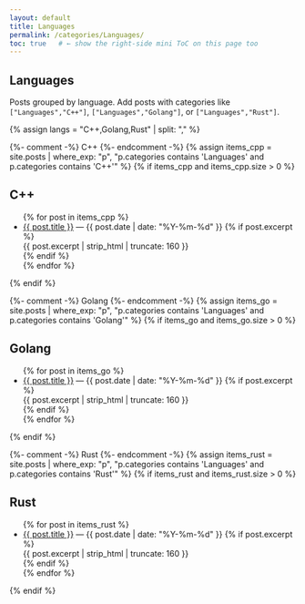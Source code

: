```yaml
---
layout: default
title: Languages
permalink: /categories/Languages/
toc: true   # ← show the right-side mini ToC on this page too
---
```


<section class="prose">
  <h1>Languages</h1>
  <p class="note">Posts grouped by language. Add posts with categories like
  <code>["Languages","C++"]</code>, <code>["Languages","Golang"]</code>, or <code>["Languages","Rust"]</code>.</p>
</section>

{% assign langs = "C++,Golang,Rust" | split: "," %}

{%- comment -%} C++ {%- endcomment -%}
{% assign items_cpp = site.posts | where_exp: "p", "p.categories contains 'Languages' and p.categories contains 'C++'" %}
{% if items_cpp and items_cpp.size > 0 %}
<section class="prose" id="cpp">
  <h2 id="cpp">C++</h2>
  <ul class="cat-list">
    {% for post in items_cpp %}
      <li>
        <a href="{{ post.url | relative_url }}">{{ post.title }}</a>
        <span class="meta">— {{ post.date | date: "%Y-%m-%d" }}</span>
        {% if post.excerpt %}
          <div class="excerpt">{{ post.excerpt | strip_html | truncate: 160 }}</div>
        {% endif %}
      </li>
    {% endfor %}
  </ul>
</section>
{% endif %}

{%- comment -%} Golang {%- endcomment -%}
{% assign items_go = site.posts | where_exp: "p", "p.categories contains 'Languages' and p.categories contains 'Golang'" %}
{% if items_go and items_go.size > 0 %}
<section class="prose" id="golang">
  <h2 id="golang">Golang</h2>
  <ul class="cat-list">
    {% for post in items_go %}
      <li>
        <a href="{{ post.url | relative_url }}">{{ post.title }}</a>
        <span class="meta">— {{ post.date | date: "%Y-%m-%d" }}</span>
        {% if post.excerpt %}
          <div class="excerpt">{{ post.excerpt | strip_html | truncate: 160 }}</div>
        {% endif %}
      </li>
    {% endfor %}
  </ul>
</section>
{% endif %}

{%- comment -%} Rust {%- endcomment -%}
{% assign items_rust = site.posts | where_exp: "p", "p.categories contains 'Languages' and p.categories contains 'Rust'" %}
{% if items_rust and items_rust.size > 0 %}
<section class="prose" id="rust">
  <h2 id="rust">Rust</h2>
  <ul class="cat-list">
    {% for post in items_rust %}
      <li>
        <a href="{{ post.url | relative_url }}">{{ post.title }}</a>
        <span class="meta">— {{ post.date | date: "%Y-%m-%d" }}</span>
        {% if post.excerpt %}
          <div class="excerpt">{{ post.excerpt | strip_html | truncate: 160 }}</div>
        {% endif %}
      </li>
    {% endfor %}
  </ul>
</section>
{% endif %}
